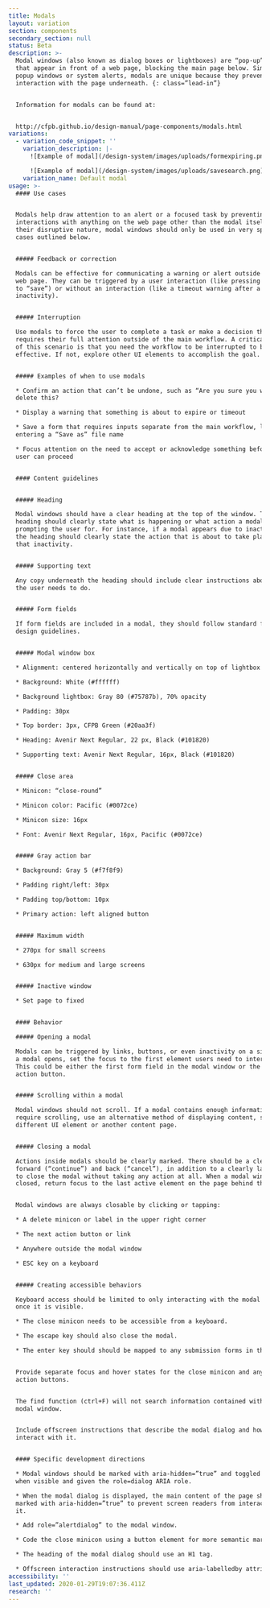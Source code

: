 ```yaml
---
title: Modals
layout: variation
section: components
secondary_section: null
status: Beta
description: >-
  Modal windows (also known as dialog boxes or lightboxes) are “pop-up” elements
  that appear in front of a web page, blocking the main page below. Similar to
  popup windows or system alerts, modals are unique because they prevent
  interaction with the page underneath. {: class=”lead-in”}


  Information for modals can be found at:


  http://cfpb.github.io/design-manual/page-components/modals.html
variations:
  - variation_code_snippet: ''
    variation_description: |-
      ![Example of modal](/design-system/images/uploads/formexpiring.png)

      ![Example of modal](/design-system/images/uploads/savesearch.png)
    variation_name: Default modal
usage: >-
  #### Use cases


  Modals help draw attention to an alert or a focused task by preventing
  interactions with anything on the web page other than the modal itself. Due to
  their disruptive nature, modal windows should only be used in very specific
  cases outlined below.


  ##### Feedback or correction

  Modals can be effective for communicating a warning or alert outside the main
  web page. They can be triggered by a user interaction (like pressing a button
  to “save”) or without an interaction (like a timeout warning after a period of
  inactivity).


  ##### Interruption

  Use modals to force the user to complete a task or make a decision that
  requires their full attention outside of the main workflow. A critical piece
  of this scenario is that you need the workflow to be interrupted to be
  effective. If not, explore other UI elements to accomplish the goal.


  ##### Examples of when to use modals

  * Confirm an action that can’t be undone, such as “Are you sure you want to
  delete this?

  * Display a warning that something is about to expire or timeout

  * Save a form that requires inputs separate from the main workflow, like
  entering a “Save as” file name

  * Focus attention on the need to accept or acknowledge something before the
  user can proceed


  #### Content guidelines


  ##### Heading

  Modal windows should have a clear heading at the top of the window. This
  heading should clearly state what is happening or what action a modal is
  prompting the user for. For instance, if a modal appears due to inactivity,
  the heading should clearly state the action that is about to take place due to
  that inactivity.


  ##### Supporting text

  Any copy underneath the heading should include clear instructions about what
  the user needs to do.


  ##### Form fields

  If form fields are included in a modal, they should follow standard form field
  design guidelines.


  ##### Modal window box

  * Alignment: centered horizontally and vertically on top of lightbox

  * Background: White (#ffffff)

  * Background lightbox: Gray 80 (#75787b), 70% opacity

  * Padding: 30px

  * Top border: 3px, CFPB Green (#20aa3f)

  * Heading: Avenir Next Regular, 22 px, Black (#101820)

  * Supporting text: Avenir Next Regular, 16px, Black (#101820)


  ##### Close area

  * Minicon: “close-round”

  * Minicon color: Pacific (#0072ce)

  * Minicon size: 16px

  * Font: Avenir Next Regular, 16px, Pacific (#0072ce)


  ##### Gray action bar

  * Background: Gray 5 (#f7f8f9)

  * Padding right/left: 30px

  * Padding top/bottom: 10px

  * Primary action: left aligned button


  ##### Maximum width

  * 270px for small screens

  * 630px for medium and large screens


  ##### Inactive window

  * Set page to fixed


  #### Behavior

  ##### Opening a modal

  Modals can be triggered by links, buttons, or even inactivity on a site. When
  a modal opens, set the focus to the first element users need to interact with.
  This could be either the first form field in the modal window or the primary
  action button.


  ##### Scrolling within a modal

  Modal windows should not scroll. If a modal contains enough information to
  require scrolling, use an alternative method of displaying content, such as a
  different UI element or another content page.


  ##### Closing a modal

  Actions inside modals should be clearly marked. There should be a clear path
  forward (“continue”) and back (“cancel”), in addition to a clearly labeled way
  to close the modal without taking any action at all. When a modal window is
  closed, return focus to the last active element on the page behind the modal.


  Modal windows are always closable by clicking or tapping:

  * A delete minicon or label in the upper right corner

  * The next action button or link

  * Anywhere outside the modal window

  * ESC key on a keyboard


  ##### Creating accessible behaviors

  Keyboard access should be limited to only interacting with the modal dialog
  once it is visible.

  * The close minicon needs to be accessible from a keyboard.

  * The escape key should also close the modal.

  * The enter key should should be mapped to any submission forms in the modal.


  Provide separate focus and hover states for the close minicon and any “next”
  action buttons.


  The find function (ctrl+F) will not search information contained within a
  modal window.


  Include offscreen instructions that describe the modal dialog and how to
  interact with it.


  #### Specific development directions

  * Modal windows should be marked with aria-hidden=”true” and toggled to false
  when visible and given the role=dialog ARIA role.

  * When the modal dialog is displayed, the main content of the page should be
  marked with aria-hidden=”true” to prevent screen readers from interacting with
  it.

  * Add role=”alertdialog” to the modal window.

  * Code the close minicon using a button element for more semantic markup.

  * The heading of the modal dialog should use an H1 tag.

  * Offscreen interaction instructions should use aria-labelledby attribute.
accessibility: ''
last_updated: 2020-01-29T19:07:36.411Z
research: ''
---
```

